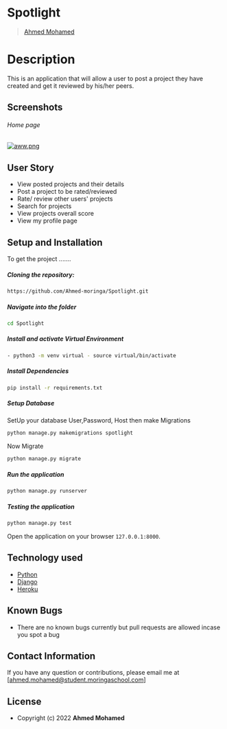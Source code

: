 # Spotlight

>[Ahmed Mohamed](https://github.com/Ahmed-moringa)  
  
# Description  
This is an application that will allow a user to post a project they have created and get it reviewed by his/her peers.

## Screenshots 
###### Home page
 
[![aww.png](https://i.postimg.cc/vTgY5vVV/aww.png)](https://postimg.cc/8fGgSMwp)

## User Story  
  
* View posted projects and their details
* Post a project to be rated/reviewed
* Rate/ review other users' projects 
* Search for projects 
* View projects overall score
* View my profile page
  
  
## Setup and Installation  
To get the project .......  
  
##### Cloning the repository:  
 ```bash 
 https://github.com/Ahmed-moringa/Spotlight.git 
```
##### Navigate into the folder 
 ```bash 
cd Spotlight
```
##### Install and activate Virtual Environment
 ```bash 
- python3 -m venv virtual - source virtual/bin/activate  
```  
##### Install Dependencies  
 ```bash 
 pip install -r requirements.txt 
```  
 ##### Setup Database  
  SetUp your database User,Password, Host then make Migrations  
 ```bash 
python manage.py makemigrations spotlight
 ``` 
 Now Migrate  
 ```bash 
 python manage.py migrate 
```
##### Run the application  
 ```bash 
 python manage.py runserver 
``` 
##### Testing the application  
 ```bash 
 python manage.py test 
```
Open the application on your browser `127.0.0.1:8000`.  
  
  
## Technology used  
  
* [Python](https://www.python.org/)  
* [Django](https://docs.djangoproject.com/)  
* [Heroku](https://heroku.com)  
  
  
## Known Bugs  
* There are no known bugs currently but pull requests are allowed incase you spot a bug  
  
## Contact Information   
If you have any question or contributions, please email me at [ahmed.mohamed@student.moringaschool.com]  
  
## License 

* Copyright (c) 2022 **Ahmed Mohamed**